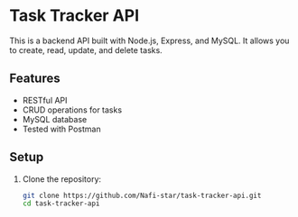 # Task Tracker API

This is a backend API built with Node.js, Express, and MySQL. It allows you to create, read, update, and delete tasks.

## Features

- RESTful API
- CRUD operations for tasks
- MySQL database
- Tested with Postman

## Setup

1. Clone the repository:
   ```bash
   git clone https://github.com/Nafi-star/task-tracker-api.git
   cd task-tracker-api